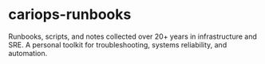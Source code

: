 # cariops-runbooks
Runbooks, scripts, and notes collected over 20+ years in infrastructure and SRE. A personal toolkit for troubleshooting, systems reliability, and automation.
